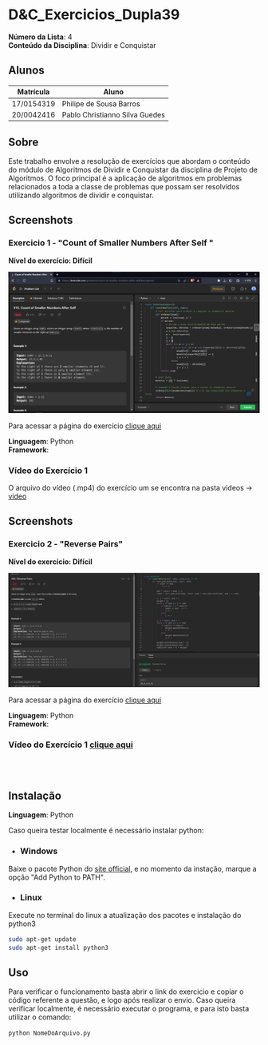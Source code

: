 # D&C_Exercicios_Dupla39

**Número da Lista**: 4<br>
**Conteúdo da Disciplina**: Dividir e Conquistar <br>

## Alunos
|Matrícula | Aluno |
| -- | -- |
| 17/0154319  |  Philipe de Sousa Barros |
| 20/0042416  |  Pablo Christianno Silva Guedes |

## Sobre 
Este trabalho envolve a resolução de exercícios que abordam o conteúdo do módulo de Algoritmos de Dividir e Conquistar da disciplina de Projeto de Algoritmos. O foco principal é a aplicação de algoritmos em problemas relacionados a toda a classe de problemas que possam ser resolvidos utilizando algoritmos de dividir e conquistar.

## Screenshots
### Exercicio 1 - "Count of Smaller Numbers After Self "
**Nível do exercício: Difícil** 

![315](./images/315.png)

Para acessar a página do exercício [clique aqui](https://leetcode.com/problems/count-of-smaller-numbers-after-self/description/)

**Linguagem**: Python<br>
**Framework**: <br>
### Vídeo do Exercício 1
O arquivo do vídeo (.mp4) do exercício um se encontra na pasta videos -> [video](https://github.com/projeto-de-algoritmos/DC_Exercicios_Dupla39/tree/master/videos)

## Screenshots
### Exercicio 2 - "Reverse Pairs"
**Nível do exercício: Difícil** 

![493](./images/493.png)

Para acessar a página do exercício [clique aqui](https://leetcode.com/problems/reverse-pairs/description/)

**Linguagem**: Python<br>
**Framework**: <br>
### Vídeo do Exercício 1 [clique aqui](https://youtu.be/zPw4zxG_7vI)

<br>
<br>

## Instalação 
**Linguagem**: Python<br>

Caso queira testar localmente é necessário instalar python:

- ### Windows
Baixe o pacote Python do [site official](https://www.python.org/downloads/), e no momento da instação, marque a opção "Add Python to PATH".

- ### Linux
Execute no terminal do linux a atualização dos pacotes e instalação do python3

```bash
sudo apt-get update
sudo apt-get install python3
```


## Uso 
Para verificar o funcionamento basta abrir o link do exercicio e copiar o código referente a questão, e logo após realizar o envio. Caso queira verificar localmente, é necessário executar o programa, e para isto basta utilizar o comando:

`python NomeDoArquivo.py`
